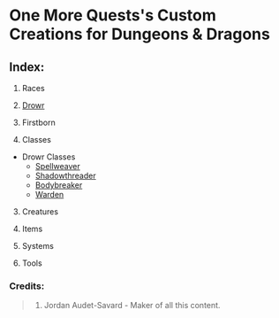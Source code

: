 # One More Quests's Custom Creations for Dungeons & Dragons

## Index:

1. Races
 1. [Drowr](https://github.com/MysticalSquirrel/DnD-Custom-Creations/blob/master/Custom%20Races/Drowr.md)
  1. Firstborn

2. Classes
  - Drowr Classes
    - [Spellweaver](https://github.com/MysticalSquirrel/DnD-Custom-Creations/blob/master/Custom%20Classes/Drowr%20Classes/Spellweaver.md)
    - [Shadowthreader](https://github.com/MysticalSquirrel/DnD-Custom-Creations/blob/master/Custom%20Classes/Drowr%20Classes/Shadowthreader.md)
    - [Bodybreaker](https://github.com/MysticalSquirrel/DnD-Custom-Creations/blob/master/Custom%20Classes/Drowr%20Classes/Bodybreaker.md)
    - [Warden](https://github.com/MysticalSquirrel/DnD-Custom-Creations/blob/master/Custom%20Classes/Drowr%20Classes/Warden.md)

3. Creatures

4. Items

5. Systems

6. Tools

### Credits:

> 1. Jordan Audet-Savard - Maker of all this content.
